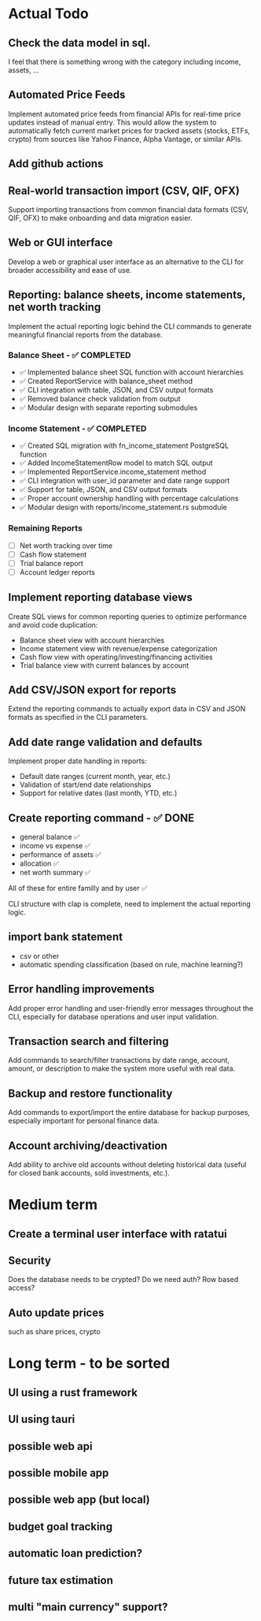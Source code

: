 # Actual Todo

## Check the data model in sql.
I feel that there is something wrong with the category including income, assets, ...

## Automated Price Feeds

Implement automated price feeds from financial APIs for real-time price updates instead of manual entry. This would allow the system to automatically fetch current market prices for tracked assets (stocks, ETFs, crypto) from sources like Yahoo Finance, Alpha Vantage, or similar APIs.

## Add github actions

## Real-world transaction import (CSV, QIF, OFX)

Support importing transactions from common financial data formats (CSV, QIF, OFX) to make onboarding and data migration easier.

## Web or GUI interface

Develop a web or graphical user interface as an alternative to the CLI for broader accessibility and ease of use.

## Reporting: balance sheets, income statements, net worth tracking

Implement the actual reporting logic behind the CLI commands to generate meaningful financial reports from the database.

### Balance Sheet - ✅ COMPLETED
- ✅ Implemented balance sheet SQL function with account hierarchies
- ✅ Created ReportService with balance_sheet method
- ✅ CLI integration with table, JSON, and CSV output formats
- ✅ Removed balance check validation from output
- ✅ Modular design with separate reporting submodules

### Income Statement - ✅ COMPLETED
- ✅ Created SQL migration with fn_income_statement PostgreSQL function
- ✅ Added IncomeStatementRow model to match SQL output
- ✅ Implemented ReportService.income_statement method
- ✅ CLI integration with user_id parameter and date range support
- ✅ Support for table, JSON, and CSV output formats
- ✅ Proper account ownership handling with percentage calculations
- ✅ Modular design with reports/income_statement.rs submodule

### Remaining Reports
- [ ] Net worth tracking over time
- [ ] Cash flow statement
- [ ] Trial balance report
- [ ] Account ledger reports

## Implement reporting database views

Create SQL views for common reporting queries to optimize performance and avoid code duplication:

- Balance sheet view with account hierarchies
- Income statement view with revenue/expense categorization
- Cash flow view with operating/investing/financing activities
- Trial balance view with current balances by account

## Add CSV/JSON export for reports

Extend the reporting commands to actually export data in CSV and JSON formats as specified in the CLI parameters.

## Add date range validation and defaults

Implement proper date handling in reports:

- Default date ranges (current month, year, etc.)
- Validation of start/end date relationships
- Support for relative dates (last month, YTD, etc.)

## Create reporting command - ✅ DONE

- general balance ✅
- income vs expense ✅
- performance of assets ✅
- allocation ✅
- net worth summary ✅

All of these for entire familly and by user ✅

CLI structure with clap is complete, need to implement the actual reporting logic.

## import bank statement

- csv or other
- automatic spending classification (based on rule, machine learning?)

## Error handling improvements

Add proper error handling and user-friendly error messages throughout the CLI, especially for database operations and user input validation.

## Transaction search and filtering

Add commands to search/filter transactions by date range, account, amount, or description to make the system more useful with real data.

## Backup and restore functionality

Add commands to export/import the entire database for backup purposes, especially important for personal finance data.

## Account archiving/deactivation

Add ability to archive old accounts without deleting historical data (useful for closed bank accounts, sold investments, etc.).

# Medium term

## Create a terminal user interface with ratatui

## Security

Does the database needs to be crypted? Do we need auth? Row based access?

## Auto update prices

such as share prices, crypto

# Long term - to be sorted

## UI using a rust framework

## UI using tauri

## possible web api

## possible mobile app

## possible web app (but local)

## budget goal tracking

## automatic loan prediction?

## future tax estimation

## multi "main currency" support?

